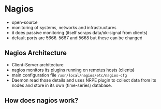 # Nagios

- open-source 
- monitoring of systems, networks and infrastructures
- it does passive monitoring (itself scraps data/ok-signal from clients)
- default ports are 5666. 5667 and 5668 but these can be changed

## Nagios Architecture

- Client-Server architecture
- nagios monitors its plugins running on remotes hosts (clients)
- main configuration file `/usr/local/nagios/etc/nagios-cfg`
- Daemon read those details and uses NRPE plugin to collect data from its nodes and store in its own (time-series) database.

## How does nagios work?



